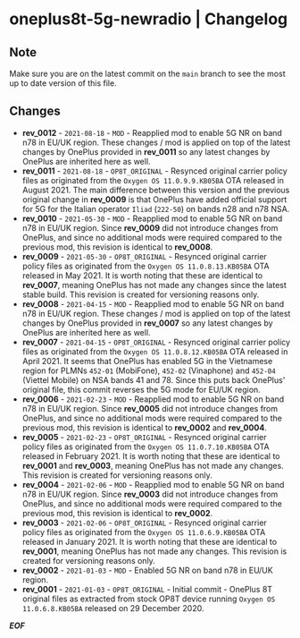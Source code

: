 # oneplus8t-5g-newradio | Changelog

## Note

Make sure you are on the latest commit on the `main` branch to see the most up to date version of this file.

## Changes

* **rev_0012** - `2021-08-18` - `MOD` - Reapplied mod to enable 5G NR on band n78 in EU/UK region. These changes / mod is applied on top of the latest changes by OnePlus provided in **rev_0011** so any latest changes by OnePlus are inherited here as well.
* **rev_0011** - `2021-08-18` - `OP8T_ORIGINAL` - Resynced original carrier policy files as originated from the `Oxygen OS 11.0.9.9.KB05BA` OTA released in August 2021. The main difference between this version and the previous original change in **rev_0009** is that OnePlus have added official support for 5G for the Italian operator `Iliad` (`222-50`) on bands n28 and n78 NSA.
* **rev_0010** - `2021-05-30` - `MOD` - Reapplied mod to enable 5G NR on band n78 in EU/UK region. Since **rev_0009** did not introduce changes from OnePlus, and since no additional mods were required compared to the previous mod, this revision is identical to **rev_0008**.
* **rev_0009** - `2021-05-30` - `OP8T_ORIGINAL` - Resynced original carrier policy files as originated from the `Oxygen OS 11.0.8.13.KB05BA` OTA released in May 2021. It is worth noting that these are identical to **rev_0007**, meaning OnePlus has not made any changes since the latest stable build. This revision is created for versioning reasons only.
* **rev_0008** - `2021-04-15` - `MOD` - Reapplied mod to enable 5G NR on band n78 in EU/UK region. These changes / mod is applied on top of the latest changes by OnePlus provided in **rev_0007** so any latest changes by OnePlus are inherited here as well.
* **rev_0007** - `2021-04-15` - `OP8T_ORIGINAL` - Resynced original carrier policy files as originated from the `Oxygen OS 11.0.8.12.KB05BA` OTA released in April 2021. It seems that OnePlus has enabled 5G in the Vietnamese region for PLMNs `452-01` (MobiFone), `452-02` (Vinaphone) and `452-04` (Viettel Mobile) on NSA bands 41 and 78. Since this puts back OnePlus' original file, this commit reverses the 5G mode for EU/UK region.
* **rev_0006** - `2021-02-23` - `MOD` - Reapplied mod to enable 5G NR on band n78 in EU/UK region. Since **rev_0005** did not introduce changes from OnePlus, and since no additional mods were required compared to the previous mod, this revision is identical to **rev_0002** and **rev_0004**.
* **rev_0005** - `2021-02-23` - `OP8T_ORIGINAL` - Resynced original carrier policy files as originated from the `Oxygen OS 11.0.7.10.KB05BA` OTA released in February 2021. It is worth noting that these are identical to **rev_0001** and **rev_0003**, meaning OnePlus has not made any changes. This revision is created for versioning reasons only.
* **rev_0004** - `2021-02-06` - `MOD` - Reapplied mod to enable 5G NR on band n78 in EU/UK region. Since **rev_0003** did not introduce changes from OnePlus, and since no additional mods were required compared to the previous mod, this revision is identical to **rev_0002**.
* **rev_0003** - `2021-02-06` - `OP8T_ORIGINAL` - Resynced original carrier policy files as originated from the `Oxygen OS 11.0.6.9.KB05BA` OTA released in January 2021. It is worth noting that these are identical to **rev_0001**, meaning OnePlus has not made any changes. This revision is created for versioning reasons only.
* **rev_0002** - `2021-01-03` - `MOD` - Enabled 5G NR on band n78 in EU/UK region.
* **rev_0001** - `2021-01-03` - `OP8T_ORIGINAL` - Initial commit - OnePlus 8T original files as extracted from stock OP8T device running `Oxygen OS 11.0.6.8.KB05BA` released on 29 December 2020.

***EOF***   
